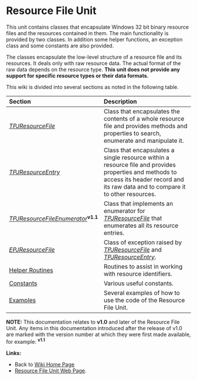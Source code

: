 # Resource File Unit #

This unit contains classes that encapsulate Windows 32 bit binary resource files and the resources contained in them. The main functionality is provided by two classes. In addition some helper functions, an exception class and some constants are also provided.

The classes encapsulate the low-level structure of a resource file and its resources. It deals only with raw resource data. The actual format of the raw data depends on the resource type. **This unit does not provide any support for specific resource types or their data formats.**

This wiki is divided into several sections as noted in the following table.

| Section | Description |
|:--------|:------------|
| _[TPJResourceFile](TPJResourceFile.md)_ | Class that encapsulates the contents of a whole resource file and provides methods and properties to search, enumerate and manipulate it. |
| _[TPJResourceEntry](TPJResourceEntry.md)_ | Class that encapsulates a single resource within a resource file and provides properties and methods to access its header record and its raw data and to compare it to other resources. |
| _[TPJResourceFileEnumerator](TPJResourceFileEnumerator.md)_**<sup>v1.1</sup>** | Class that implements an enumerator for _[TPJResourceFile](TPJResourceFile.md)_ that enumerates all its resource entries. |
| _[EPJResourceFile](EPJResourceFile.md)_ | Class of exception raised by _[TPJResourceFile](TPJResourceFile.md)_ and _[TPJResourceEntry](TPJResourceEntry.md)_. |
| [Helper Routines](ResFileRoutines.md) | Routines to assist in working with resource identifiers. |
| [Constants](ResFileConsts.md) | Various useful constants. |
| [Examples](ResFileExamples.md) | Several examples of how to use the code of the Resource File Unit. |

**NOTE:** This documentation relates to **v1.0** and later of the Resource File Unit. Any items in this documentation introduced after the release of v1.0 are marked with the version number at which they were first made available, for example: **<sup>v1.1</sup>**

**Links:**

  * Back to [Wiki Home Page](Welcome.md)
  * [Resource File Unit Web Page](https://delphidabbler.com/software/resfile).
